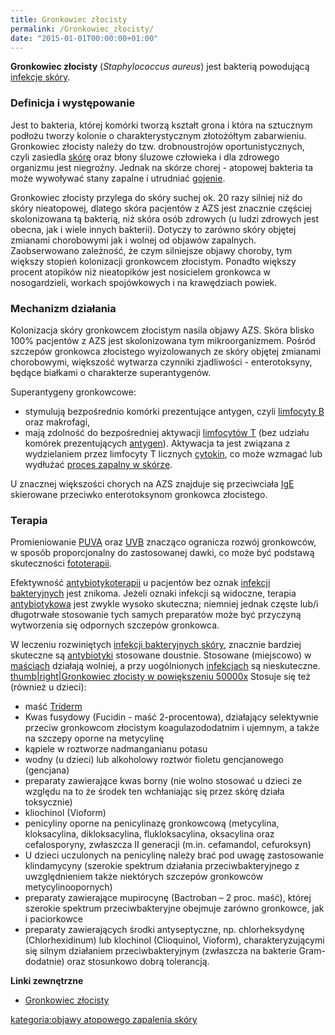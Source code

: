 ```yaml
---
title: Gronkowiec złocisty
permalink: /Gronkowiec_złocisty/
date: "2015-01-01T00:00:00+01:00"
---
```


**Gronkowiec złocisty** (*Staphylococcus aureus*) jest bakterią powodującą [infekcje skóry](/atopedia/infekcja_skóry "wikilink").

### Definicja i występowanie

Jest to bakteria, której komórki tworzą kształt grona i która na sztucznym podłożu tworzy kolonie o charakterystycznym złotożółtym zabarwieniu. Gronkowiec złocisty należy do tzw. drobnoustrojów oportunistycznych, czyli zasiedla [skórę](/atopedia/Skóra "wikilink") oraz błony śluzowe człowieka i dla zdrowego organizmu jest niegroźny. Jednak na skórze chorej - atopowej bakteria ta może wywoływać stany zapalne i utrudniać [gojenie](/atopedia/gojenie "wikilink").

Gronkowiec złocisty przylega do skóry suchej ok. 20 razy silniej niż do skóry nieatopowej, dlatego skóra pacjentów z AZS jest znacznie częściej skolonizowana tą bakterią, niż skóra osób zdrowych (u ludzi zdrowych jest obecna, jak i wiele innych bakterii). Dotyczy to zarówno skóry objętej zmianami chorobowymi jak i wolnej od objawów zapalnych. Zaobserwowano zależność, że czym silniejsze objawy choroby, tym większy stopień kolonizacji gronkowcem złocistym. Ponadto większy procent atopików niż nieatopików jest nosicielem gronkowca w nosogardzieli, workach spojówkowych i na krawędziach powiek.

### Mechanizm działania

Kolonizacja skóry gronkowcem złocistym nasila objawy AZS. Skóra blisko 100% pacjentów z AZS jest skolonizowana tym mikroorganizmem. Pośród szczepów gronkowca złocistego wyizolowanych ze skóry objętej zmianami chorobowymi, większość wytwarza czynniki zjadliwości - enterotoksyny, będące białkami o charakterze superantygenów.

Superantygeny gronkowcowe:

-   stymulują bezpośrednio komórki prezentujące antygen, czyli [limfocyty B](/atopedia/limfocyty_B "wikilink") oraz makrofagi,
-   mają zdolność do bezpośredniej aktywacji [limfocytów T](/atopedia/Limfocyty_T "wikilink") (bez udziału komórek prezentujących [antygen](/atopedia/Antygen "wikilink")). Aktywacja ta jest związana z wydzielaniem przez limfocyty T licznych [cytokin](/atopedia/Cytokiny "wikilink"), co może wzmagać lub wydłużać [proces zapalny w skórze](/atopedia/Stan_zapalny_skóry "wikilink").

U znacznej większości chorych na AZS znajduje się przeciwciała [IgE](/atopedia/IgE "wikilink") skierowane przeciwko enterotoksynom gronkowca złocistego.

### Terapia

Promieniowanie [PUVA](/atopedia/PUVA "wikilink") oraz [UVB](/atopedia/UVB "wikilink") znacząco ogranicza rozwój gronkowców, w sposób proporcjonalny do zastosowanej dawki, co może być podstawą skuteczności [fototerapii](/atopedia/Światłoterapia "wikilink").

Efektywność [antybiotykoterapii](/atopedia/Antybiotyk "wikilink") u pacjentów bez oznak [infekcji bakteryjnych](/atopedia/Infekcja_skóry "wikilink") jest znikoma. Jeżeli oznaki infekcji są widoczne, terapia [antybiotykowa](/atopedia/Antybiotyk "wikilink") jest zwykle wysoko skuteczna; niemniej jednak częste lub/i długotrwałe stosowanie tych samych preparatów może być przyczyną wytworzenia się odpornych szczepów gronkowca.

W leczeniu rozwiniętych [infekcji bakteryjnych skóry](/atopedia/infekcja_skóry "wikilink"), znacznie bardziej skuteczne są [antybiotyki](/atopedia/antybiotyki "wikilink") stosowane doustnie. Stosowane (miejscowo) w [maściach](/atopedia/Maść "wikilink") działają wolniej, a przy uogólnionych [infekcjach](/atopedia/Infekcja_skóry "wikilink") są nieskuteczne. [thumb|right|Gronkowiec złocisty w powiększeniu 50000x](/File:Gronkowiec_złocisty_50_000x.jpg "wikilink") Stosuje się też (również u dzieci):

-   maść [Triderm](/atopedia/Triderm "wikilink")
-   Kwas fusydowy (Fucidin - maść 2-procentowa), działający selektywnie przeciw gronkowcom złocistym koagulazododatnim i ujemnym, a także na szczepy oporne na metycylinę
-   kąpiele w roztworze nadmanganianu potasu
-   wodny (u dzieci) lub alkoholowy roztwór fioletu gencjanowego (gencjana)
-   preparaty zawierające kwas borny (nie wolno stosować u dzieci ze względu na to że środek ten wchłaniając się przez skórę działa toksycznie)
-   kliochinol (Vioform)
-   penicyliny oporne na penicylinazę gronkowcową (metycylina, kloksacylina, dikloksacylina, flukloksacylina, oksacylina oraz cefalosporyny, zwłaszcza II generacji (m.in. cefamandol, cefuroksyn)
-   U dzieci uczulonych na penicylinę należy brać pod uwagę zastosowanie klindamycyny (szerokie spektrum działania przeciwbakteryjnego z uwzględnieniem także niektórych szczepów gronkowców metycylinoopornych)
-   preparaty zawierające mupirocynę (Bactroban – 2 proc. maść), której szerokie spektrum przeciwbakteryjne obejmuje zarówno gronkowce, jak i paciorkowce
-   preparaty zawierających środki antyseptyczne, np. chlorheksydynę (Chlorhexidinum) lub klochinol (Clioquinol, Vioform), charakteryzującymi się silnym działaniem przeciwbakteryjnym (zwłaszcza na bakterie Gram-dodatnie) oraz stosunkowo dobrą tolerancją.

**Linki zewnętrzne**

-   [Gronkowiec złocisty](http://www.gronkowiec.pl/gronkowiec_zlocisty.html)

[kategoria:objawy atopowego zapalenia skóry](/atopedia/kategoria:objawy_atopowego_zapalenia_skóry "wikilink")
